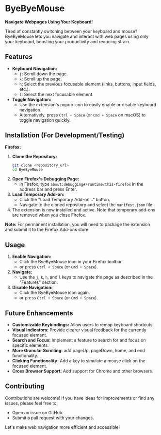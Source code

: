 # ByeByeMouse

**Navigate Webpages Using Your Keyboard!**

Tired of constantly switching between your keyboard and mouse? ByeByeMouse lets you navigate and interact with web pages using only your keyboard, boosting your productivity and reducing strain.

## Features

* **Keyboard Navigation:**
    * `j`: Scroll down the page.
    * `k`: Scroll up the page.
    * `h`: Select the previous focusable element (links, buttons, input fields, etc.).
    * `l`: Select the next focusable element.
* **Toggle Navigation:**
    * Use the extension's popup icon to easily enable or disable keyboard navigation.
    * Alternatively, press `Ctrl + Space` (or `Cmd + Space` on macOS) to toggle navigation quickly.

## Installation (For Development/Testing)

**Firefox:**

1.  **Clone the Repository:**
    ```bash
    git clone <repository_url>
    cd ByeByeMouse
    ```
2.  **Open Firefox's Debugging Page:**
    * In Firefox, type `about:debugging#/runtime/this-firefox` in the address bar and press Enter.
3.  **Load Temporary Add-on:**
    * Click the "Load Temporary Add-on..." button.
    * Navigate to the cloned repository and select the `manifest.json` file.
4.  The extension is now installed and active. Note that temporary add-ons are removed when you close Firefox.

**Note:** For permanent installation, you will need to package the extension and submit it to the Firefox Add-ons store.

## Usage

1.  **Enable Navigation:**
    * Click the ByeByeMouse icon in your Firefox toolbar.
    * or press `Ctrl + Space` (or `Cmd + Space`).
2.  **Navigate:**
    * Use the `j`, `k`, `h`, and `l` keys to navigate the page as described in the "Features" section.
3.  **Disable Navigation:**
    * Click the ByeByeMouse icon again.
    * or press `Ctrl + Space` (or `Cmd + Space`).

## Future Enhancements

* **Customizable Keybindings:** Allow users to remap keyboard shortcuts.
* **Visual Indicators:** Provide clearer visual feedback for the currently focused element.
* **Search and Focus:** Implement a feature to search for and focus on specific elements.
* **More Granular Scrolling:** add pageUp, pageDown, home, and end functionality.
* **Clicking Functionality:** Add a key to simulate a mouse click on the focused element.
* **Cross Browser Support:** Add support for Chrome and other browsers.

## Contributing

Contributions are welcome! If you have ideas for improvements or find any issues, please feel free to:

* Open an issue on GitHub.
* Submit a pull request with your changes.

Let's make web navigation more efficient and accessible!
